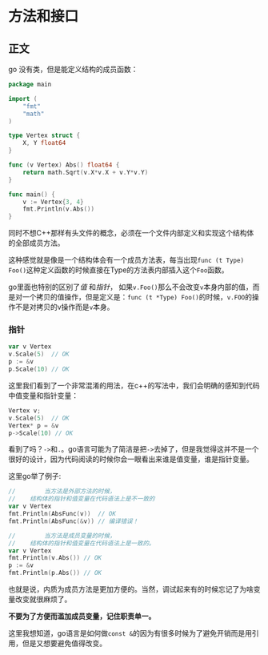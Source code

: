 # 方法和接口

## 正文

go 没有类，但是能定义结构的成员函数：

~~~go
package main

import (
	"fmt"
	"math"
)

type Vertex struct {
	X, Y float64
}

func (v Vertex) Abs() float64 {
	return math.Sqrt(v.X*v.X + v.Y*v.Y)
}

func main() {
	v := Vertex{3, 4}
	fmt.Println(v.Abs())
}
~~~

同时不想C++那样有头文件的概念，必须在一个文件内部定义和实现这个结构体的全部成员方法。

这种感觉就是像是一个结构体会有一个成员方法表，每当出现`func (t Type) Foo()`这种定义函数的时候直接在Type的方法表内部插入这个`Foo`函数。

go里面也特别的区别了*值* 和*指针*， 如果`v.Foo()`那么不会改变`v`本身内部的值，而是对一个拷贝的值操作，但是定义是：`func (t *Type) Foo()`的时候，`v.FOO`的操作不是对拷贝的v操作而是`v`本身。

### 指针

~~~go
var v Vertex
v.Scale(5)  // OK
p := &v
p.Scale(10) // OK
~~~

这里我们看到了一个非常混淆的用法，在c++的写法中，我们会明确的感知到代码中值变量和指针变量：

~~~cpp
Vertex v;
v.Scale(5)  // OK
Vertex* p = &v
p->Scale(10) // OK
~~~

看到了吗？`->`和`.`。go语言可能为了简洁是把`->`去掉了，但是我觉得这并不是一个很好的设计，因为代码阅读的时候你会一眼看出来谁是值变量，谁是指针变量。

这里go举了例子:

~~~go
//        当方法是外部方法的时候，
//    结构体的指针和值变量在代码语法上是不一致的
var v Vertex
fmt.Println(AbsFunc(v))  // OK
fmt.Println(AbsFunc(&v)) // 编译错误！

//        当方法是成员变量的时候，
//    结构体的指针和值变量在代码语法上是一致的。
var v Vertex
fmt.Println(v.Abs()) // OK
p := &v
fmt.Println(p.Abs()) // OK
~~~

也就是说，内质为成员方法是更加方便的。当然，调试起来有的时候忘记了为啥变量改变就很麻烦了。

**不要为了方便而滥加成员变量，记住职责单一。**

这里我想知道，go语言是如何做`const &`的因为有很多时候为了避免开销而是用引用，但是又想要避免值得改变。

##
